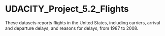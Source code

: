 # UDACITY_Project_5.2_Flights
These datasets reports ﬂights in the United States, including carriers, arrival and departure delays, and reasons for delays, from 1987 to 2008.
